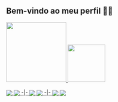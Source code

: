 ## Bem-vindo ao meu perfil 🤙🏿
<div>
  <a href="https://github.com/isnegs"/>
  <img height="160em" src="https://github-readme-stats.vercel.app/api?username=isnegs&show_icons=true&theme=nord&include_all_commits=true&count_private=true"/>
  <img height="100em" src="https://github-readme-stats.vercel.app/api/top-langs/?username=isnegs&layout=compact&langs_count=7&theme=nord"/>
</div>
<div style="display: inline_block"><br>
  <img align="center" src="https://img.shields.io/badge/Linux_Mint-87CF3E?style=for-the-badge&logo=linux-mint&logoColor=white">
  <img align="center" src="https://img.shields.io/badge/Windows-0078D6?style=for-the-badge&logo=windows&logoColor=white"> -|-
  <img align="center" src="https://img.shields.io/badge/YouTube-FF0000?style=for-the-badge&logo=youtube&logoColor=white">
  <img align="center" src="https://img.shields.io/badge/Blogger-FF5722?style=for-the-badge&logo=blogger&logoColor=white"> -|-
  <img align="center" src="https://img.shields.io/badge/LinkedIn-0077B5?style=for-the-badge&logo=linkedin&logoColor=white"> 
  <img align="center" src="https://img.shields.io/badge/Stack_Overflow-FE7A16?style=for-the-badge&logo=stack-overflow&logoColor=white"> 

</div>
